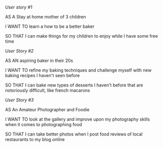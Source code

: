 *User story #1*

AS A Stay at home mother of 3 children

I WANT TO learn a how to be a better baker

SO THAT I can make things for my children to enjoy while I have some free time


*User Story #2*

AS AN aspiring baker in their 20s

I WANT TO refine my baking techniques and challenge myself with new baking recipes I haven't seen before

SO THAT I can bake new types of desserts I haven't before that are notoriously difficult, like french macarons


*User Story #3*

AS An Amateur Photographer and Foodie

I WANT TO look at the gallery and improve upon my photography skills when it comes to photographing food

SO THAT I can take better photos when I post food reviews of local restaurants to my blog online